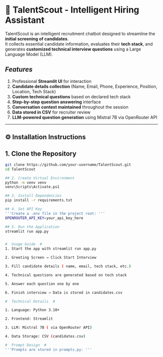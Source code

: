 # 🤖 TalentScout - Intelligent Hiring Assistant

TalentScout is an intelligent recruitment chatbot designed to streamline the **initial screening of candidates**.  
It collects essential candidate information, evaluates their **tech stack**, and generates **customized technical interview questions** using a Large Language Model (LLM).  


##  *Features*
1. Professional **Streamlit UI** for interaction  
2. **Candidate details collection** (Name, Email, Phone, Experience, Position, Location, Tech Stack)  
3. **Custom technical questions** based on declared tech stack  
4. **Step-by-step question answering** interface  
5. **Conversation context maintained** throughout the session  
6. **Data stored in CSV** for recruiter review  
7. **LLM-powered question generation** using Mistral 7B via OpenRouter API  

---

## ⚙️ **Installation Instructions**

## 1. Clone the Repository
```bash
git clone https://github.com/your-username/TalentScout.git
cd TalentScout

## 2. Create Virtual Environment 
python -m venv venv
venv\Scripts\Activate.ps1 

## 3. Install Dependencies
pip install -r requirements.txt

## 4. Set API Key
'''Create a .env file in the project root: '''
OPENROUTER_API_KEY=your_api_key_here 

## 5. Run the Application
streamlit run app.py


#  Usage Guide  #
1. Start the app with streamlit run app.py

2. Greeting Screen → Click Start Interview

3. Fill candidate details ( name, email, tech stack, etc.)

4. Technical questions are generated based on tech stack

5. Answer each question one by one

6. Finish interview → Data is stored in candidates.csv

#  Technical Details  #

1. Language: Python 3.10+

2. Frontend: Streamlit

3. LLM: Mistral 7B ( via OpenRouter API)

4. Data Storage: CSV (candidates.csv)

#  Prompt Design  #
'''Prompts are stored in prompts.py: '''



